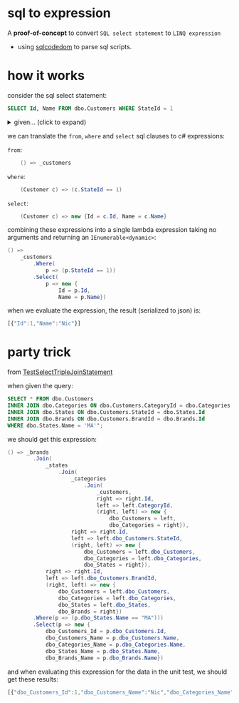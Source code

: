 # sql to expression

A **proof-of-concept** to convert `SQL select statement` to `LINQ expression`
 * using [sqlcodedom](https://docs.microsoft.com/en-us/dotnet/api/microsoft.sqlserver.management.sqlparser.sqlcodedom?view=sql-smo-150) to parse sql scripts.

# how it works

consider the sql select statement:
``` sql
SELECT Id, Name FROM dbo.Customers WHERE StateId = 1
```

<details>
  <summary>given... (click to expand)</summary>
  
   - if we map "dbo.Customer" to an instance of IEnumerable &lt; Customer &gt; :
    
``` c#
        private readonly Customer[] _customers = 
            new [] { new Customer() {Id = 1, Name="Nic", StateId=1}};

        private readonly Dictionary<string, IEnumerable<object>> _map = 
            new Dictionary<string, IEnumerable<object>>{
                { "dbo.Customers", _customers}};
```
    
where Customer is:

``` c#
        public class Customer {
            public int Id { get; set; }
            public string Name { get; set; }
            public int StateId { get; set; }
        }
```
  
</details>
  


we can translate the ```from```, ```where``` and ```select``` sql clauses to c# expressions:

```from```:
``` c#
    () => _customers
```

```where```:
``` c#
    (Customer c) => (c.StateId == 1)
```

```select```:
``` c#
    (Customer c) => new {Id = c.Id, Name = c.Name}
```
combining these expressions into a single lambda expression taking no arguments and returning an ```IEnumerable<dynamic>```:

``` c#
() => 
    _customers
        .Where(
            p => (p.StateId == 1))
        .Select(
            p => new {
                Id = p.Id, 
                Name = p.Name})

```
when we evaluate the expression, the result (serialized to json) is:
``` javascript
[{"Id":1,"Name":"Nic"}]
```

# party trick
from [TestSelectTripleJoinStatement](tests/UnitTest1.cs#L209)

when given the query:
``` sql
SELECT * FROM dbo.Customers 
INNER JOIN dbo.Categories ON dbo.Customers.CategoryId = dbo.Categories.Id
INNER JOIN dbo.States ON dbo.Customers.StateId = dbo.States.Id
INNER JOIN dbo.Brands ON dbo.Customers.BrandId = dbo.Brands.Id
WHERE dbo.States.Name = 'MA'";
```

we should get this expression:
``` c#
() => _brands
        .Join(
            _states
                .Join(
                    _categories
                        .Join(
                            _customers, 
                            right => right.Id, 
                            left => left.CategoryId, 
                            (right, left) => new {
                                dbo_Customers = left, 
                                dbo_Categories = right}), 
                    right => right.Id, 
                    left => left.dbo_Customers.StateId, 
                    (right, left) => new {
                        dbo_Customers = left.dbo_Customers,
                        dbo_Categories = left.dbo_Categories,
                        dbo_States = right}), 
            right => right.Id, 
            left => left.dbo_Customers.BrandId, 
            (right, left) => new {
                dbo_Customers = left.dbo_Customers, 
                dbo_Categories = left.dbo_Categories, 
                dbo_States = left.dbo_States, 
                dbo_Brands = right})
        .Where(p => (p.dbo_States.Name == "MA")))
        .Select(p => new {
            dbo_Customers_Id = p.dbo_Customers.Id, 
            dbo_Customers_Name = p.dbo_Customers.Name, 
            dbo_Categories_Name = p.dbo_Categories.Name, 
            dbo_States_Name = p.dbo_States.Name, 
            dbo_Brands_Name = p.dbo_Brands.Name})
```


and when evaluating this expression for the data in the unit test, we should get these results:

``` javascript
[{"dbo_Customers_Id":1,"dbo_Customers_Name":"Nic","dbo_Categories_Name":"Tier 1","dbo_States_Name":"MA","dbo_Brands_Name":"Coke"}]
```
